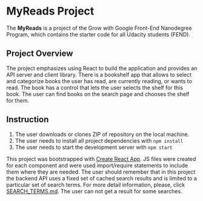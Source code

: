 # MyReads Project
The **MyReads** is a project of the Grow with Google Front-End Nanodegree Program, which contains the starter code for all Udacity students (FEND).  

## Project Overview
The project emphasizes using React to build the application and provides an API server and client library.
There is a bookshelf app that allows to select and categorize books the user has read, are currently reading, or wants to read. 
The book has a control that lets the user selects the shelf for this book. 
The user can find books on the search page and chooses the shelf for them. 

## Instruction

1. The user downloads or clones ZIP of repository on the local machine.
2. The user needs to install all project dependencies with `npm install`
3. The user needs to start the development server with `npm start`

This project was bootstrapped with [Create React App](https://github.com/facebookincubator/create-react-app). JS files were created for each component and were used import/require statements to include them where they are needed. 
The user should remember that in this project the backend API uses a fixed set of cached search results and is limited to a particular set of search terms. For more detail information, please, click [SEARCH_TERMS.md](SEARCH_TERMS.md). The user can not get a result for some searches.











